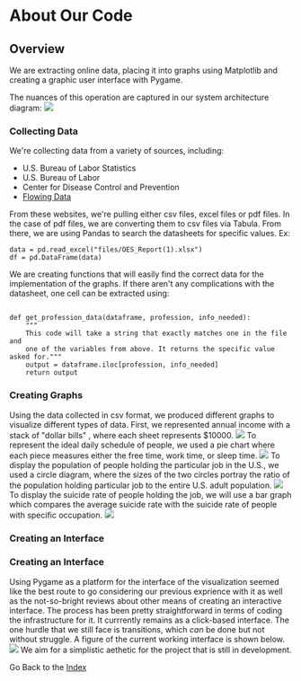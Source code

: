 # About Our Code

## Overview
We are extracting online data, placing it into graphs using Matplotlib and creating a graphic user interface with Pygame.

The nuances of this operation are captured in our system architecture diagram:
![]({{"improved_system_architecture-1.png"|absolute_url}})

### Collecting Data
We're collecting data from a variety of sources, including:
- U.S. Bureau of Labor Statistics
- U.S. Bureau of Labor
- Center for Disease Control and Prevention
- [Flowing Data](http://flowingdata.com/2017/07/25/divorce-and-occupation)

From these websites, we're pulling either csv files, excel files or pdf files. In the case of pdf files, we are converting them to csv files via Tabula.
From there, we are using Pandas to search the datasheets for specific values. Ex:
```
data = pd.read_excel("files/OES_Report(1).xlsx")
df = pd.DataFrame(data)
```
We are creating functions that will easily find the correct data for the implementation of the graphs. If there aren't any complications with the datasheet, one cell can be extracted using: 
```

def get_profession_data(dataframe, profession, info_needed):
    """
    This code will take a string that exactly matches one in the file and
    one of the variables from above. It returns the specific value asked for."""
    output = dataframe.iloc[profession, info_needed]
    return output
```

### Creating Graphs
Using the data collected in csv format, we produced different graphs to visualize different types of data.
First, we represented annual income with a stack of "dollar bills" , where each sheet represents $10000.
![]({{"income.png"|absolute_url}})
To represent the ideal daily schedule of people, we used a pie chart where each piece measures either the free time, work time, or sleep time.
![]({{"Pie_Chart.png"|absolute_url}})
To display the population of people holding the particular job in the U.S., we used a circle diagram, where the sizes of the two circles portray the ratio of the population holding particular job to the entire U.S. adult population.
![]({{"Population_circle_diagram.png"|absolute_url}})
To display the suicide rate of people holding the job, we will use a bar graph which compares the average suicide rate with the suicide rate of people with specific occupation.
![]({{"Suicide_Rate.png"|absolute_url}})


### Creating an Interface

### Creating an Interface
Using Pygame as a platform for the interface of the visualization seemed like the best route to go considering our previous exprience with it as well as the not-so-bright reviews about other means of creating an interactive interface. The process has been pretty straightforward in terms of coding the infrastructure for it. It currrently remains as a click-based interface. The one hurdle that we still face is transitions, which *can* be done but not without struggle. A figure of the current working interface is shown below.
![]({{"UI_Example.png"|absolute_url}})
We aim for a simplistic aethetic for the project that is still in development.



Go Back to the [Index](index.md)

